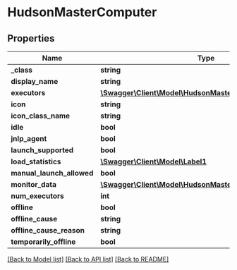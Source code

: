 # HudsonMasterComputer

## Properties
Name | Type | Description | Notes
------------ | ------------- | ------------- | -------------
**_class** | **string** |  | [optional] 
**display_name** | **string** |  | [optional] 
**executors** | [**\Swagger\Client\Model\HudsonMasterComputerexecutors[]**](HudsonMasterComputerexecutors.md) |  | [optional] 
**icon** | **string** |  | [optional] 
**icon_class_name** | **string** |  | [optional] 
**idle** | **bool** |  | [optional] 
**jnlp_agent** | **bool** |  | [optional] 
**launch_supported** | **bool** |  | [optional] 
**load_statistics** | [**\Swagger\Client\Model\Label1**](Label1.md) |  | [optional] 
**manual_launch_allowed** | **bool** |  | [optional] 
**monitor_data** | [**\Swagger\Client\Model\HudsonMasterComputermonitorData**](HudsonMasterComputermonitorData.md) |  | [optional] 
**num_executors** | **int** |  | [optional] 
**offline** | **bool** |  | [optional] 
**offline_cause** | **string** |  | [optional] 
**offline_cause_reason** | **string** |  | [optional] 
**temporarily_offline** | **bool** |  | [optional] 

[[Back to Model list]](../README.md#documentation-for-models) [[Back to API list]](../README.md#documentation-for-api-endpoints) [[Back to README]](../README.md)


